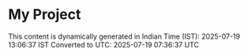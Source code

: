 # My Project

This content is dynamically generated in Indian Time (IST): 2025-07-19 13:06:37 IST
Converted to UTC: 2025-07-19 07:36:37 UTC
